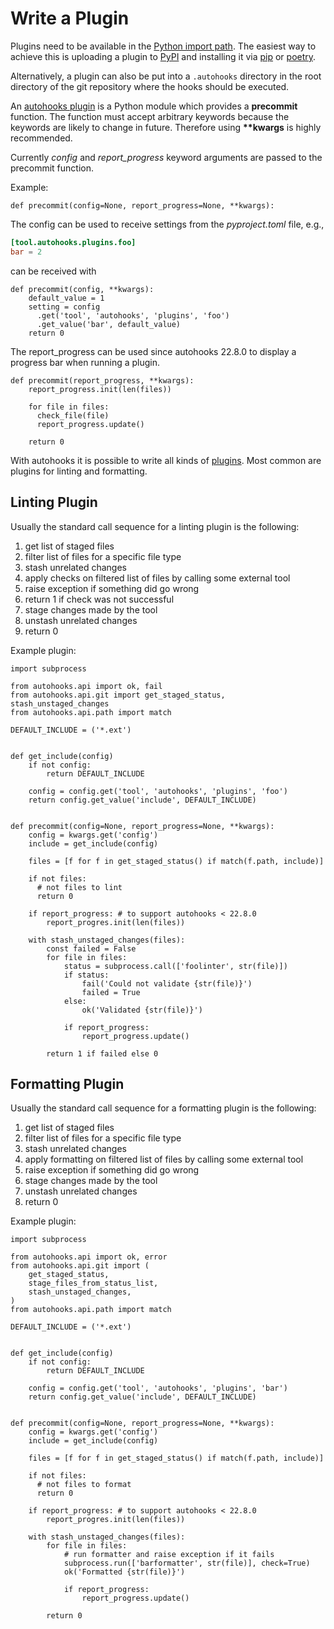 # Write a Plugin

Plugins need to be available in the
[Python import path](https://docs.python.org/3/reference/import.html). The
easiest way to achieve this is uploading a plugin to [PyPI](https://pypi.org/)
and installing it via [pip] or [poetry].

Alternatively, a plugin can also be put into a `.autohooks` directory in the root
directory of the git repository where the hooks should be executed.

An [autohooks plugin](./plugins) is a Python module which provides a **precommit** function.
The function must accept arbitrary keywords because the keywords are likely to
change in future. Therefore using **\*\*kwargs** is highly recommended.

Currently *config* and *report_progress* keyword arguments are passed to the
precommit function.

Example:

```python3
def precommit(config=None, report_progress=None, **kwargs):
```

The config can be used to receive settings from the *pyproject.toml* file, e.g.,

```toml
[tool.autohooks.plugins.foo]
bar = 2
```

can be received with

```python3
def precommit(config, **kwargs):
    default_value = 1
    setting = config
      .get('tool', 'autohooks', 'plugins', 'foo')
      .get_value('bar', default_value)
    return 0
```

The report_progress can be used since autohooks 22.8.0 to display a progress bar
when running a plugin.

```python3
def precommit(report_progress, **kwargs):
    report_progress.init(len(files))

    for file in files:
      check_file(file)
      report_progress.update()

    return 0
```

With autohooks it is possible to write all kinds of [plugins](plugins). Most
common are plugins for linting and formatting.

## Linting Plugin

Usually the standard call sequence for a linting plugin is the following:

1. get list of staged files
2. filter list of files for a specific file type
3. stash unrelated changes
4. apply checks on filtered list of files by calling some external tool
5. raise exception if something did go wrong
6. return 1 if check was not successful
6. stage changes made by the tool
7. unstash unrelated changes
8. return 0

Example plugin:

```python3
import subprocess

from autohooks.api import ok, fail
from autohooks.api.git import get_staged_status, stash_unstaged_changes
from autohooks.api.path import match

DEFAULT_INCLUDE = ('*.ext')


def get_include(config)
    if not config:
        return DEFAULT_INCLUDE

    config = config.get('tool', 'autohooks', 'plugins', 'foo')
    return config.get_value('include', DEFAULT_INCLUDE)


def precommit(config=None, report_progress=None, **kwargs):
    config = kwargs.get('config')
    include = get_include(config)

    files = [f for f in get_staged_status() if match(f.path, include)]

    if not files:
      # not files to lint
      return 0

    if report_progress: # to support autohooks < 22.8.0
        report_progres.init(len(files))

    with stash_unstaged_changes(files):
        const failed = False
        for file in files:
            status = subprocess.call(['foolinter', str(file)])
            if status:
                fail('Could not validate {str(file)}')
                failed = True
            else:
                ok('Validated {str(file)}')

            if report_progress:
                report_progress.update()

        return 1 if failed else 0
```

## Formatting Plugin

Usually the standard call sequence for a formatting plugin is the following:

1. get list of staged files
2. filter list of files for a specific file type
3. stash unrelated changes
4. apply formatting on filtered list of files by calling some external tool
5. raise exception if something did go wrong
6. stage changes made by the tool
7. unstash unrelated changes
8. return 0

Example plugin:

```python3
import subprocess

from autohooks.api import ok, error
from autohooks.api.git import (
    get_staged_status,
    stage_files_from_status_list,
    stash_unstaged_changes,
)
from autohooks.api.path import match

DEFAULT_INCLUDE = ('*.ext')


def get_include(config)
    if not config:
        return DEFAULT_INCLUDE

    config = config.get('tool', 'autohooks', 'plugins', 'bar')
    return config.get_value('include', DEFAULT_INCLUDE)


def precommit(config=None, report_progress=None, **kwargs):
    config = kwargs.get('config')
    include = get_include(config)

    files = [f for f in get_staged_status() if match(f.path, include)]

    if not files:
      # not files to format
      return 0

    if report_progress: # to support autohooks < 22.8.0
        report_progres.init(len(files))

    with stash_unstaged_changes(files):
        for file in files:
            # run formatter and raise exception if it fails
            subprocess.run(['barformatter', str(file)], check=True)
            ok('Formatted {str(file)}')

            if report_progress:
                report_progress.update()

        return 0
```

[poetry]: https://python-poetry.org/
[pip]: https://pip.pypa.io/en/stable/
